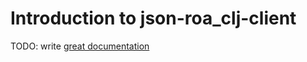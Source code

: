 # Introduction to json-roa_clj-client

TODO: write [great documentation](http://jacobian.org/writing/what-to-write/)
